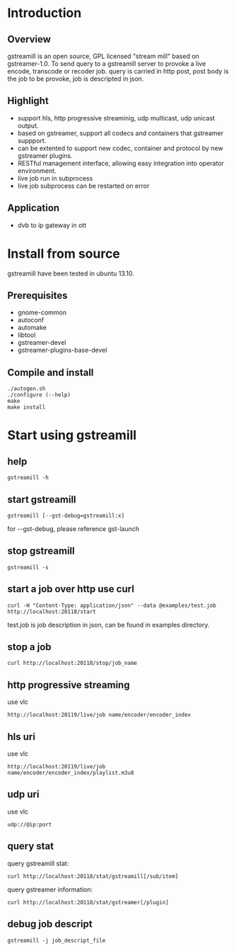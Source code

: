 # Introduction

## Overview

gstreamill is an open source, GPL licensed "stream mill" based on gstreamer-1.0. To send query to a gstreamill server to provoke a live encode, transcode or recoder job. query is carried in http post, post body is the job to be provoke, job is descripted in json.

## Highlight

   * support hls, http progressive streaminig, udp multicast, udp unicast output.
   * based on gstreamer, support all codecs and containers that gstreamer suppport.
   * can be extented to support new codec, container and protocol by new gstreamer plugins.
   * RESTful management interface, allowing easy integration into operator environment.
   * live job run in subprocess
   * live job subprocess can be restarted on error

## Application

   * dvb to ip gateway in ott

# Install from source

gstreamill have been tested in ubuntu 13.10.

## Prerequisites

   * gnome-common
   * autoconf
   * automake
   * libtool
   * gstreamer-devel
   * gstreamer-plugins-base-devel

## Compile and install

    ./autogen.sh
    ./configure (--help)
    make
    make install

# Start using gstreamill

## help

    gstreamill -h

## start gstreamill

    gstreamill [--gst-debug=gstreamill:x]

for --gst-debug, please reference gst-launch

## stop gstreamill

    gstreamill -s

## start a job over http use curl

    curl -H "Content-Type: application/json" --data @examples/test.job http://localhost:20118/start

test.job is job description in json, can be found in examples directory.

## stop a job

    curl http://localhost:20118/stop/job_name

## http progressive streaming

use vlc

    http://localhost:20119/live/job name/encoder/encoder_index

##  hls uri

use vlc

    http://localhost:20119/live/job name/encoder/encoder_index/playlist.m3u8

## udp uri

use vlc

    udp://@ip:port

## query stat

query gstreamill stat:

    curl http://localhost:20118/stat/gstreamill[/sub/item]

query gstreamer information:

    curl http://localhost:20118/stat/gstreamer[/plugin]

## debug job descript

    gstreamill -j job_descript_file
